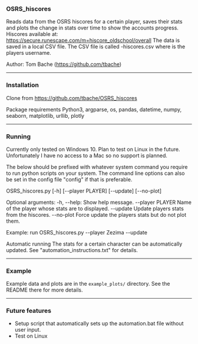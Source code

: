 ### OSRS_hiscores
Reads data from the OSRS hiscores for a certain player, saves
their stats and plots the change in stats over time to show the
accounts progress.
Hiscores available at:
https://secure.runescape.com/m=hiscore_oldschool/overall
The data is saved in a local CSV file. The CSV file is called
<player>-hiscores.csv where <player> is the players username.

Author: Tom Bache (https://github.com/tbache)

---

### Installation
Clone from https://github.com/tbache/OSRS_hiscores

Package requirements
Python3, argparse, os, pandas, datetime, numpy, seaborn, matplotlib,
urllib, plotly

---

### Running
Currently only tested on Windows 10. Plan to test on Linux in the future.
Unfortunately I have no access to a Mac so no support is planned.

The below should be prefixed with whatever system command you require to run
python scripts on your system.
The command line options can also be set in the config file "config" if that
is preferable.

OSRS_hiscores.py [-h] [--player PLAYER] [--update] [--no-plot]

Optional arguments:
-h, --help:         Show help message.
--player PLAYER     Name of the player whose stats are to displayed.
--update            Update players stats from the hiscores.
--no-plot           Force update the players stats but do not plot them.

Example:
run OSRS_hiscores.py --player Zezima --update

Automatic running
The stats for a certain character can be automatically updated. See
"automation_instructions.txt" for details.

---

### Example
Example data and plots are in the `example_plots/` directory. See the README
there for more details.

---

### Future features
- Setup script that automatically sets up the automation.bat file without user input.
- Test on Linux

